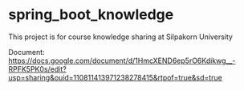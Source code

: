# spring_boot_knowledge
This project is for course knowledge sharing at Silpakorn University

Document: https://docs.google.com/document/d/1HmcXEND6ep5rO6Kdikwg__-RPFK5PK0s/edit?usp=sharing&ouid=110811413971238278415&rtpof=true&sd=true
